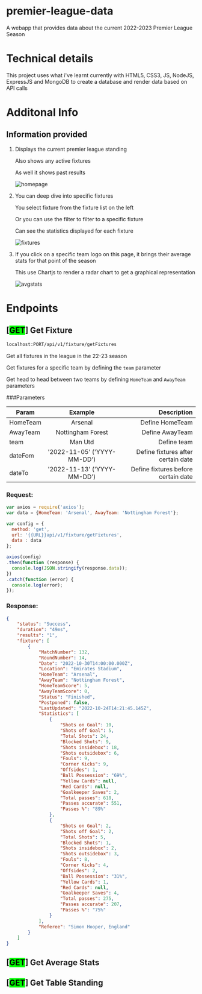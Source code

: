 # premier-league-data

A webapp that provides data about the current 2022-2023 Premier League Season

# Technical details

This project uses what i've learnt currently with HTML5, CSS3, JS, NodeJS, ExpressJS and MongoDB to create a database and render data based on API calls

# Additonal Info

## Information provided

1.  Displays the current premier league standing

    Also shows any active fixtures

    As well it shows past results

    ![homepage](https://user-images.githubusercontent.com/84675458/203622653-b6fabf1b-d542-4507-bbb4-cbf3d326d68d.PNG)

2.  You can deep dive into specific fixtures

    You select fixture from the fixture list on the left

    Or you can use the filter to filter to a specific fixture

    Can see the statistics displayed for each fixture

    ![fixtures](https://user-images.githubusercontent.com/84675458/203622650-98c17e38-6c35-4012-bab4-8b450e6a0606.PNG)

3.  If you click on a specific team logo on this page, it brings their average stats for that point of the season

    This use Chartjs to render a radar chart to get a graphical representation
    
    ![avgstats](https://user-images.githubusercontent.com/84675458/203622649-fb08abaf-6208-466c-84e9-527b220de827.PNG)

# Endpoints
## [<mark style="background-color: #00FF00">GET</mark>] Get Fixture
```sh
localhost:PORT/api/v1/fixture/getFixtures
```
Get all fixtures in the league in the 22-23 season

Get fixtures for a specific team by defining the `team` parameter

Get head to head between two teams by defining `HomeTeam` and `AwayTeam` parameters

###Parameters

| Param         | Example                    | Description                        |
| ------------- |:--------------------------:| ----------------------------------:|
| HomeTeam      | Arsenal                    | Define HomeTeam                     |
| AwayTeam      | Nottingham Forest          | Define AwayTeam                     |
| team          | Man Utd                    | Define team                         |
| dateFom       | '2022-11-05' ('YYYY-MM-DD')| Define fixtures after certain date  |
| dateTo        | '2022-11-13' ('YYYY-MM-DD')| Define fixtures before certain date |

### Request:
```js
var axios = require('axios');
var data = {HomeTeam: 'Arsenal', AwayTeam: 'Nottingham Forest'};

var config = {
  method: 'get',
  url: '{{URL}}api/v1/fixture/getFixtures',
  data : data
};

axios(config)
.then(function (response) {
  console.log(JSON.stringify(response.data));
})
.catch(function (error) {
  console.log(error);
});
```
### Response:
```json
{
    "status": "Success",
    "duration": "49ms",
    "results": "1",
    "fixture": [
        {
            "MatchNumber": 132,
            "RoundNumber": 14,
            "Date": "2022-10-30T14:00:00.000Z",
            "Location": "Emirates Stadium",
            "HomeTeam": "Arsenal",
            "AwayTeam": "Nottingham Forest",
            "HomeTeamScore": 5,
            "AwayTeamScore": 0,
            "Status": "Finished",
            "Postponed": false,
            "LastUpdated": "2022-10-24T14:21:45.145Z",
            "Statistics": [
                {
                    "Shots on Goal": 10,
                    "Shots off Goal": 5,
                    "Total Shots": 24,
                    "Blocked Shots": 9,
                    "Shots insidebox": 18,
                    "Shots outsidebox": 6,
                    "Fouls": 9,
                    "Corner Kicks": 9,
                    "Offsides": 1,
                    "Ball Possession": "69%",
                    "Yellow Cards": null,
                    "Red Cards": null,
                    "Goalkeeper Saves": 2,
                    "Total passes": 618,
                    "Passes accurate": 551,
                    "Passes %": "89%"
                },
                {
                    "Shots on Goal": 2,
                    "Shots off Goal": 2,
                    "Total Shots": 5,
                    "Blocked Shots": 1,
                    "Shots insidebox": 2,
                    "Shots outsidebox": 3,
                    "Fouls": 8,
                    "Corner Kicks": 4,
                    "Offsides": 2,
                    "Ball Possession": "31%",
                    "Yellow Cards": 1,
                    "Red Cards": null,
                    "Goalkeeper Saves": 4,
                    "Total passes": 275,
                    "Passes accurate": 207,
                    "Passes %": "75%"
                }
            ],
            "Referee": "Simon Hooper, England"
        }
    ]
}
```

## [<mark style="background-color: #00FF00">GET</mark>] Get Average Stats
## [<mark style="background-color: #00FF00">GET</mark>] Get Table Standing

